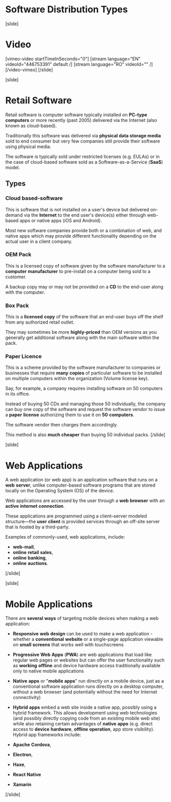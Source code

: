 # Software Distribution Types

[slide]
# Video

[vimeo-video startTimeInSeconds="0"]
[stream language="EN" videoId="446753391" default /]
[stream language="RO" videoId="" /]
[/video-vimeo]
[/slide]

[slide]
# Retail Software

Retail software is computer software typically installed on **PC-type computers** or more recently (past 2005) delivered via the Internet (also known as cloud-based). 

Traditionally this software was delivered via **physical data storage media** sold to end consumer but very few companies still provide their software using physical media. 

The software is typically sold under restricted licenses (e.g. EULAs) or in the case of cloud-based software sold as a Software-as-a-Service (**SaaS**) model.

## Types

### Cloud based-software

This is software that is not installed on a user's device but delivered on-demand via the **Internet** to the end user's device(s) either through web-based apps or native apps (iOS and Android). 

Most new software companies provide both or a combination of web, and native apps which may provide different functionality depending on the actual user in a client company.


### OEM Pack

This is a licensed copy of software given by the software manufacturer to a **computer** **manufacturer** to pre-install on a computer being sold to a customer. 

A backup copy may or may not be provided on a **CD** to the end-user along with the computer.


### Box Pack

This is a **licensed** **copy** of the software that an end-user buys off the shelf from any authorized retail outlet. 

They may sometimes be more **highly-priced** than OEM versions as you generally get additional software along with the main software within the pack.


### Paper Licence

This is a scheme provided by the software manufacturer to companies or businesses that require **many** **copies** of particular software to be installed on multiple computers within the organization (Volume license key). 

Say, for example, a company requires installing software on 50 computers in its office. 

Instead of buying 50 CDs and managing those 50 individually, the company can buy one copy of the software and request the software vendor to issue a **paper** **license** authorizing them to use it on **50** **computers**. 

The software vendor then charges them accordingly. 

This method is also **much** **cheaper** than buying 50 individual packs.
[/slide]

[slide]
# Web Applications

A web application (or web app) is an application software that runs on a **web** **server**, unlike computer-based software programs that are stored locally on the Operating System (OS) of the device. 

Web applications are accessed by the user through a **web** **browser** with an **active** **internet** **connection**. 

These applications are programmed using a client–server modeled structure—the **user** **client** is provided services through an off-site server that is hosted by a third-party. 

Examples of commonly-used, web applications, include:
- **web-mail**,
- **online** **retail** **sales**,
- **online** **banking**,
- **online** **auctions**.

[/slide]

[slide]
# Mobile Applications

There are **several** **ways** of targeting mobile devices when making a web application:

- **Responsive** **web** **design** can be used to make a web application - whether a **conventional** **website** or a single-page application viewable on **small** **screens** that works well with touchscreens


- **Progressive** **Web** **Apps** (**PWA**) are web applications that load like regular web pages or websites but can offer the user functionality such as **working** **offline** and device hardware access traditionally available only to native mobile applications


- **Native** **apps** or "**mobile** **apps**" run directly on a mobile device, just as a conventional software application runs directly on a desktop computer, without a web browser (and potentially without the need for Internet connectivity)


- **Hybrid** **apps** embed a web site inside a native app, possibly using a hybrid framework. This allows development using web technologies (and possibly directly copying code from an existing mobile web site) while also retaining certain advantages of **native** **apps** (e.g. direct access to **device** **hardware**, **offline** **operation**, app store visibility). Hybrid app frameworks include:
 - **Apache** **Cordova**,
 - **Electron**,
 - **Haxe**,
 - **React** **Native**
 - **Xamarin**

[/slide]
